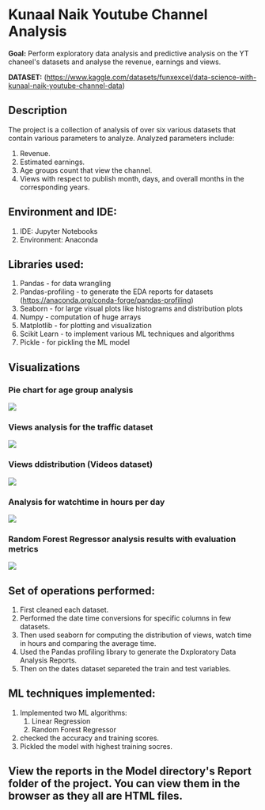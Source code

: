 # Kunaal Naik Youtube Channel Analysis
**Goal:**
Perform exploratory data analysis and predictive analysis on the YT chaneel's datasets and analyse the revenue, earnings and views.

**DATASET:**
(https://www.kaggle.com/datasets/funxexcel/data-science-with-kunaal-naik-youtube-channel-data)

## Description
The project is a collection of analysis of over six various datasets that contain various parameters to analyze.
Analyzed parameters include:
1. Revenue.
2. Estimated earnings.
3. Age groups count that view the channel.
4. Views with respect to publish month, days, and overall months in the corresponding years.

## Environment and IDE:
1. IDE: Jupyter Notebooks
2. Environment: Anaconda

## Libraries used:
1. Pandas - for data wrangling
2. Pandas-profiling - to generate the EDA reports for datasets (https://anaconda.org/conda-forge/pandas-profiling)
3. Seaborn - for large visual plots like histograms and distribution plots
4. Numpy - computation of huge arrays
5. Matplotlib - for plotting and visualization
6. Scikit Learn - to implement various ML techniques and algorithms 
7. Pickle - for pickling the ML model

## Visualizations
### Pie chart for age group analysis
<img src = "https://github.com/PiyushBL45t/ML-Crate/blob/main/Kunaal%20Naik%20YT%20Channel%20Analysis/Images/Age%20Groups%20viewing%20the%20channel%20videos%20-%20Age%20Group%20dataset.png"/>

### Views analysis for the traffic dataset
<img src = "https://github.com/PiyushBL45t/ML-Crate/blob/main/Kunaal%20Naik%20YT%20Channel%20Analysis/Images/Views%20distribution%20(traffic%20dataset).png"/>

### Views ddistribution (Videos dataset)
<img src = "https://github.com/PiyushBL45t/ML-Crate/blob/main/Kunaal%20Naik%20YT%20Channel%20Analysis/Images/Views%20distribution%20-%20video%20dataset.png"/>

### Analysis for watchtime in hours per day
<img src = "https://github.com/PiyushBL45t/ML-Crate/blob/main/Kunaal%20Naik%20YT%20Channel%20Analysis/Images/Watch%20in%20hours%20per%20day%20-%20dates%20dataset.png"/>

### Random Forest Regressor analysis results with evaluation metrics
<img src = "https://github.com/PiyushBL45t/ML-Crate/blob/main/Kunaal%20Naik%20YT%20Channel%20Analysis/Images/Decision%20tree%20regressor%20implementation%20with%20evaluation%20metrics.png"/>

## Set of operations performed:
1. First cleaned each dataset.
2. Performed the date time conversions for specific columns in few datasets.
3. Then used seaborn for computing the distribution of views, watch time in hours and comparing the average time.
4. Used the Pandas profiling library to generate the Dxploratory Data Analysis Reports.
5. Then on the dates dataset separeted the train and test variables.

## ML techniques implemented:
1. Implemented two ML algorithms:
      1. Linear Regression
      2. Random Forest Regressor
2. checked the accuracy and training scores.
3. Pickled the model with highest training socres.

## View the reports in the Model directory's Report folder of the project. You can view them in the browser as they all are HTML files.
